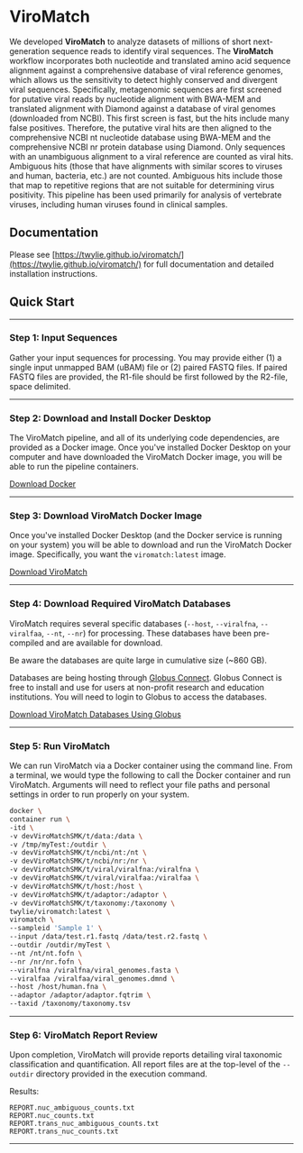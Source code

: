 
# ViroMatch

We developed **ViroMatch** to analyze datasets of millions of short next-generation sequence reads to identify viral sequences. The **ViroMatch** workflow incorporates both nucleotide and translated amino acid sequence alignment against a comprehensive database of viral reference genomes, which allows us the sensitivity to detect highly conserved and divergent viral sequences. Specifically, metagenomic sequences are first screened for putative viral reads by nucleotide alignment with BWA-MEM and translated alignment with Diamond against a database of viral genomes (downloaded from NCBI). This first screen is fast, but the hits include many false positives. Therefore, the putative viral hits are then aligned to the comprehensive NCBI nt nucleotide database using BWA-MEM and the comprehensive NCBI nr protein database using Diamond. Only sequences with an unambiguous alignment to a viral reference are counted as viral hits. Ambiguous hits (those that have alignments with similar scores to viruses and human, bacteria, etc.) are not counted. Ambiguous hits include those that map to repetitive regions that are not suitable for determining virus positivity. This pipeline has been used primarily for analysis of vertebrate viruses, including human viruses found in clinical samples.

## Documentation

Please see [https://twylie.github.io/viromatch/](https://twylie.github.io/viromatch/) for full documentation and detailed installation instructions.

## Quick Start

------------

### Step 1: Input Sequences

Gather your input sequences for processing. You may provide either (1) a single input unmapped BAM (uBAM) file or (2) paired FASTQ files. If paired FASTQ files are provided, the R1-file should be first followed by the R2-file, space delimited.

------------

### Step 2: Download and Install Docker Desktop

The ViroMatch pipeline, and all of its underlying code dependencies, are provided as a Docker image. Once you've installed Docker Desktop on your computer and have downloaded the ViroMatch Docker image, you will be able to run the pipeline containers.

[Download Docker](https://www.docker.com/get-started")

------------

### Step 3: Download ViroMatch Docker Image

Once you've installed Docker Desktop (and the Docker service is running on your system) you will be able to download and run the ViroMatch Docker image. Specifically, you want the `viromatch:latest` image.

[Download ViroMatch](https://hub.docker.com/r/twylie/viromatch/tags)

------------

### Step 4: Download Required ViroMatch Databases

ViroMatch requires several specific databases (`--host`, `--viralfna`, `--viralfaa`, `--nt`, `--nr`) for processing. These databases have been pre-compiled and are available for download. 

Be aware the databases are quite large in cumulative size (~860 GB).

Databases are being hosting through [Globus Connect](https://www.globus.org/globus-connect). Globus Connect is free to install and use for users at non-profit research and education institutions. You will need to login to Globus to access the databases.

[Download ViroMatch Databases Using Globus](https://app.globus.org/file-manager?origin_id=b578a7a6-2cf1-11eb-b16b-0ee0d5d9299f&origin_path=%2F)

------------

### Step 5: Run ViroMatch

We can run ViroMatch via a Docker container using the command line. From a terminal, we would type the following to call the Docker container and run ViroMatch. Arguments will need to reflect your file paths and personal settings in order to run properly on your system. 

```bash
docker \
container run \
-itd \
-v devViroMatchSMK/t/data:/data \
-v /tmp/myTest:/outdir \
-v devViroMatchSMK/t/ncbi/nt:/nt \
-v devViroMatchSMK/t/ncbi/nr:/nr \
-v devViroMatchSMK/t/viral/viralfna:/viralfna \
-v devViroMatchSMK/t/viral/viralfaa:/viralfaa \
-v devViroMatchSMK/t/host:/host \
-v devViroMatchSMK/t/adaptor:/adaptor \
-v devViroMatchSMK/t/taxonomy:/taxonomy \
twylie/viromatch:latest \
viromatch \
--sampleid 'Sample 1' \
--input /data/test.r1.fastq /data/test.r2.fastq \
--outdir /outdir/myTest \
--nt /nt/nt.fofn \
--nr /nr/nr.fofn \
--viralfna /viralfna/viral_genomes.fasta \
--viralfaa /viralfaa/viral_genomes.dmnd \
--host /host/human.fna \
--adaptor /adaptor/adaptor.fqtrim \
--taxid /taxonomy/taxonomy.tsv
```

------------

### Step 6: ViroMatch Report Review

Upon completion, ViroMatch will provide reports detailing viral taxonomic classification and quantification. All report files are at the top-level of the `--outdir` directory provided in the execution command.

Results:

```plaintext
REPORT.nuc_ambiguous_counts.txt
REPORT.nuc_counts.txt
REPORT.trans_nuc_ambiguous_counts.txt
REPORT.trans_nuc_counts.txt
```

------------
